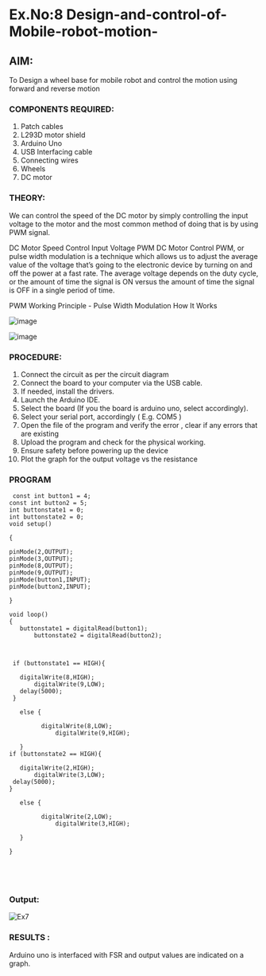 # Ex.No:8 Design-and-control-of-Mobile-robot-motion-
 

## AIM: 
To Design a wheel base for mobile robot and control the motion using forward and reverse motion 
 
### COMPONENTS REQUIRED:
1.	 Patch cables 
2.	L293D motor shield 
3.	Arduino Uno 
4.	USB Interfacing cable 
5.	Connecting wires 
6.	Wheels
7.	DC motor 


### THEORY: 
We can control the speed of the DC motor by simply controlling the input voltage to the motor and the most common method of doing that is by using PWM signal.


DC Motor Speed Control Input Voltage
PWM DC Motor Control
PWM, or pulse width modulation is a technique which allows us to adjust the average value of the voltage that’s going to the electronic device by turning on and off the power at a fast rate. The average voltage depends on the duty cycle, or the amount of time the signal is ON versus the amount of time the signal is OFF in a single period of time.
 

PWM Working Principle - Pulse Width Modulation How It Works
 
 

![image](https://user-images.githubusercontent.com/36288975/174224618-c8d83fea-4456-4706-9974-c8c7641a27e5.png)



![image](https://user-images.githubusercontent.com/36288975/174224728-daf998f2-8ca4-44b8-828d-a3229688cf1e.png)


### PROCEDURE:
1.	Connect the circuit as per the circuit diagram 
2.	Connect the board to your computer via the USB cable.
3.	If needed, install the drivers.
4.	Launch the Arduino IDE.
5.	Select the board (If you the board is arduino uno, select accordingly).
6.	Select your serial port, accordingly ( E.g. COM5 )
7.	Open the file of the program  and verify the error , clear if any errors that are existing 
8.	Upload the program and check for the physical working. 
9.	Ensure safety before powering up the device 
10.	Plot the graph for the output voltage vs the resistance 


### PROGRAM 
``` 
 const int button1 = 4; 
const int button2 = 5; 
int buttonstate1 = 0;
int buttonstate2 = 0;
void setup()

{
  
pinMode(2,OUTPUT); 
pinMode(3,OUTPUT); 
pinMode(8,OUTPUT);
pinMode(9,OUTPUT); 
pinMode(button1,INPUT);
pinMode(button2,INPUT); 

}

void loop()
{
   buttonstate1 = digitalRead(button1);
       buttonstate2 = digitalRead(button2);



 if (buttonstate1 == HIGH){

   digitalWrite(8,HIGH);
       digitalWrite(9,LOW);
   delay(5000);
 }

   else {

         digitalWrite(8,LOW);
             digitalWrite(9,HIGH);
     
   }
if (buttonstate2 == HIGH){

   digitalWrite(2,HIGH);
       digitalWrite(3,LOW);
 delay(5000);
}

   else {

         digitalWrite(2,LOW);
             digitalWrite(3,HIGH);
     
   }

}
 
 
 
 
 ```
 
 ### Output:
 
 ![Ex7](https://user-images.githubusercontent.com/94165415/176498717-61e9827d-ac4f-43f2-8030-2a63506e09f5.png)
### RESULTS : 
Arduino uno is interfaced with FSR and output values are indicated on a graph.
